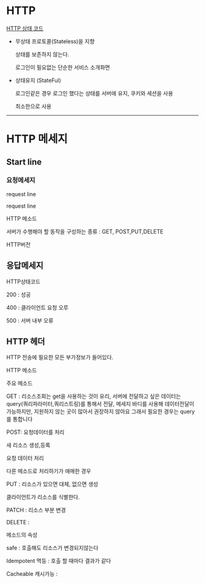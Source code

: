 # HTTP


[HTTP 상태 코드](https://www.notion.so/HTTP-3a20099ccf2349be8e06b1a2c18b306d)

- 무상태 프로토콜(Stateless)을 지향

    상태를 보존하지 않는다.

    로그인이 필요없는 단순한 서비스 소개화면

- 상태유지 (StateFul)

    로그인같은 경우 로그인 했다는 상태를 서버에 유지, 쿠키와 세션을 사용

    최소한으로 사용

---

# HTTP 메세지

## Start line

### 요청메세지

request line

request line

HTTP 메소드

서버가 수행해야 할 동작을 구성하는 종류 : GET, POST,PUT,DELETE

HTTP버전

## 응답메세지

HTTP상태코드

200 : 성공

400 : 클라이언트 요청 오루

500 : 서버 내부 오류

## HTTP 헤더

HTTP 전송에 필요한 모든 부가정보가 들어있다.

HTTP 메소드

주요 메소드

GET : 리소스조회는 get을 사용하는 것이 유리, 서버에 전달하고 싶은 데이터는 query(쿼리파라미터,쿼리스트링)를 통해서 전달, 메세지 바디를 사용해 데이터전달이 가능하지만, 지원하지 않는 곳이 많아서 권장하지 않아요 그래서 필요한 경우는 query를 통합니다

POST: 요청데이터를 처리

새 리소스 생성,등록

요청 데이터 처리

다른 메소드로 처리하기가 애매한 경우

PUT : 리소스가 있으면 대체, 없으면 생성

클라이언트가 리소스를 식별한다.

PATCH : 리소스 부분 변경

DELETE :

메소드의 속성

safe : 호출해도 리소스가 변경되지않는다

Idempotent 멱등 : 호출 할 때마다 결과가 같다

Cacheable 캐시가능 :